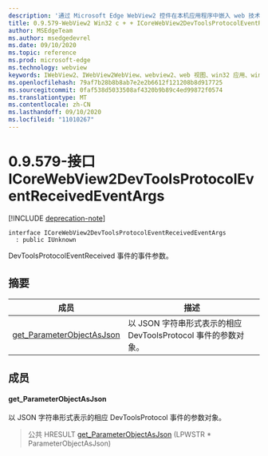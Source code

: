 ```yaml
---
description: '通过 Microsoft Edge WebView2 控件在本机应用程序中嵌入 web 技术 (HTML、CSS 和 JavaScript) '
title: 0.9.579-WebView2 Win32 c + + ICoreWebView2DevToolsProtocolEventReceivedEventArgs
author: MSEdgeTeam
ms.author: msedgedevrel
ms.date: 09/10/2020
ms.topic: reference
ms.prod: microsoft-edge
ms.technology: webview
keywords: IWebView2、IWebView2WebView、webview2、web 视图、win32 应用、win32、edge、ICoreWebView2、ICoreWebView2Controller、浏览器控件、边缘 html、ICoreWebView2DevToolsProtocolEventReceivedEventArgs
ms.openlocfilehash: 79af7b28b8b8ab7e2e2b6612f121208b8d917725
ms.sourcegitcommit: 0faf538d5033508af4320b9b89c4ed99872f0574
ms.translationtype: MT
ms.contentlocale: zh-CN
ms.lasthandoff: 09/10/2020
ms.locfileid: "11010267"
---
```

# 0.9.579-接口 ICoreWebView2DevToolsProtocolEventReceivedEventArgs 

[!INCLUDE [deprecation-note](../../includes/deprecation-note.md)]

```
interface ICoreWebView2DevToolsProtocolEventReceivedEventArgs
  : public IUnknown
```

DevToolsProtocolEventReceived 事件的事件参数。

## 摘要

 成员                        | 描述
--------------------------------|---------------------------------------------
[get_ParameterObjectAsJson](#get_parameterobjectasjson) | 以 JSON 字符串形式表示的相应 DevToolsProtocol 事件的参数对象。

## 成员

#### get_ParameterObjectAsJson 

以 JSON 字符串形式表示的相应 DevToolsProtocol 事件的参数对象。

> 公共 HRESULT [get_ParameterObjectAsJson](#get_parameterobjectasjson) (LPWSTR * ParameterObjectAsJson) 

